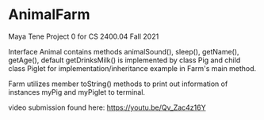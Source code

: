AnimalFarm
==========
Maya Tene Project 0 for CS 2400.04 Fall 2021

Interface Animal contains methods animalSound(), sleep(), getName(), getAge(), default getDrinksMilk() is implemented by class Pig and child class Piglet for implementation/inheritance example in Farm's main method.

Farm utilizes member toString() methods to print out information of instances myPig and myPiglet to terminal. 

video submission found here: https://youtu.be/Qv_Zac4z16Y